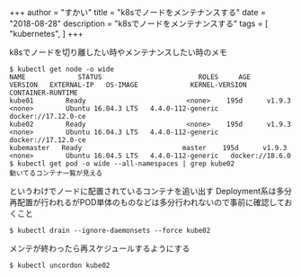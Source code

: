 +++
author = "すかい"
title = "k8sでノードをメンテナンスする"
date = "2018-08-28"
description = "k8sでノードをメンテナンスする"
tags = [
    "kubernetes",
]
+++

k8sでノードを切り離したい時やメンテナンスしたい時のメモ

```
$ kubectl get node -o wide
NAME             STATUS                        ROLES     AGE       VERSION   EXTERNAL-IP   OS-IMAGE             KERNEL-VERSION      CONTAINER-RUNTIME
kube01        Ready                         <none>    195d      v1.9.3    <none>        Ubuntu 16.04.3 LTS   4.4.0-112-generic   docker://17.12.0-ce
kube02        Ready                         <none>    195d      v1.9.3    <none>        Ubuntu 16.04.3 LTS   4.4.0-112-generic   docker://17.12.0-ce
kubemaster   Ready                         master    195d      v1.9.3    <none>        Ubuntu 16.04.5 LTS   4.4.0-112-generic   docker://18.6.0
$ kubectl get pod -o wide --all-namespaces | grep kube02
動いてるコンテナ一覧が見える
```

というわけでノードに配置されているコンテナを追い出す
Deployment系は多分再配置が行われるがPOD単体のものなどは多分行われないので事前に確認しておくこと

```
$ kubectl drain --ignore-daemonsets --force kube02
```

メンテが終わったら再スケジュールするようにする

```
$ kubectl uncordon kube02
```
